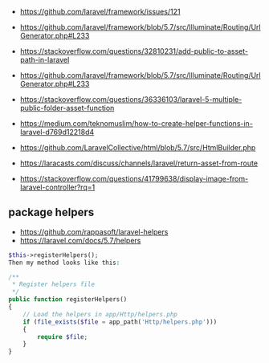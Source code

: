 * https://github.com/laravel/framework/issues/121
* https://github.com/laravel/framework/blob/5.7/src/Illuminate/Routing/UrlGenerator.php#L233
* https://stackoverflow.com/questions/32810231/add-public-to-asset-path-in-laravel

* https://github.com/laravel/framework/blob/5.7/src/Illuminate/Routing/UrlGenerator.php#L233
* https://stackoverflow.com/questions/36336103/laravel-5-multiple-public-folder-asset-function


* https://medium.com/teknomuslim/how-to-create-helper-functions-in-laravel-d769d12218d4

* https://github.com/LaravelCollective/html/blob/5.7/src/HtmlBuilder.php
* https://laracasts.com/discuss/channels/laravel/return-asset-from-route

* https://stackoverflow.com/questions/41799638/display-image-from-laravel-controller?rq=1

## package helpers

* https://github.com/rappasoft/laravel-helpers
* https://laravel.com/docs/5.7/helpers

```php
$this->registerHelpers();
Then my method looks like this:

/**
 * Register helpers file
 */
public function registerHelpers()
{
    // Load the helpers in app/Http/helpers.php
    if (file_exists($file = app_path('Http/helpers.php')))
    {
        require $file;
    }
}
```
